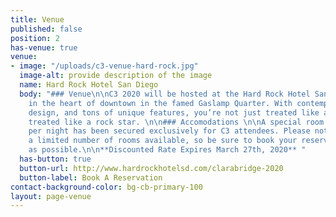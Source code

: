 ```yaml
---
title: Venue
published: false
position: 2
has-venue: true
venue:
- image: "/uploads/c3-venue-hard-rock.jpg"
  image-alt: provide description of the image
  name: Hard Rock Hotel San Diego
  body: "### Venue\n\nC3 2020 will be hosted at the Hard Rock Hotel San Diego, located
    in the heart of downtown in the famed Gaslamp Quarter. With contemporary and chic
    design, and tons of unique features, you’re not just treated like a guest, you’re
    treated like a rock star. \n\n### Accomodations \n\nA special room rate of $249
    per night has been secured exclusively for C3 attendees. Please note there are
    a limited number of rooms available, so be sure to book your reservation as soon
    as possible.\n\n**Discounted Rate Expires March 27th, 2020** "
  has-button: true
  button-url: http://www.hardrockhotelsd.com/clarabridge-2020
  button-label: Book A Reservation
contact-background-color: bg-cb-primary-100
layout: page-venue
---
```


